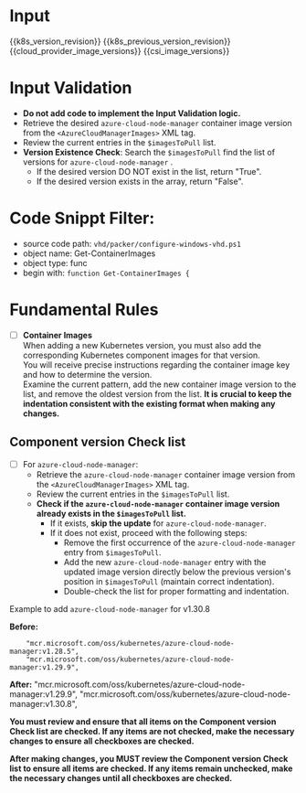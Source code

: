 

# Input 
<KubernetesVersion>{{k8s_version_revision}}</KubernetesVersion>
<KubernetesPreviousVersion>{{k8s_previous_version_revision}}</KubernetesPreviousVersion>
<AzureCloudManagerImages>{{cloud_provider_image_versions}}</AzureCloudManagerImages>
<CSIImages>{{csi_image_versions}}</CSIImages>

# Input Validation
  - **Do not add code to implement the Input Validation logic.**
  - Retrieve the desired `azure-cloud-node-manager` container image version from the `<AzureCloudManagerImages>` XML tag.
  - Review the current entries in the `$imagesToPull` list.
  - **Version Existence Check**: Search the `$imagesToPull` find the list of versions for `azure-cloud-node-manager` . 
    - If the desired version DO NOT exist in the list, return "True".
    - If the desired version exists in the array, return "False". 

# Code Snippt Filter:
   - source code path: `vhd/packer/configure-windows-vhd.ps1`
   - object name: Get-ContainerImages
   - object type: func
   - begin with: `function Get-ContainerImages {`


# Fundamental Rules

- [ ] **Container Images**  
      When adding a new Kubernetes version, you must also add the corresponding Kubernetes component images for that version.  
      You will receive precise instructions regarding the container image key and how to determine the version.  
      Examine the current pattern, add the new container image version to the list, and remove the oldest version from the list.
      **It is crucial to keep the indentation consistent with the existing format when making any changes.**

## Component version Check list
- [ ] For `azure-cloud-node-manager`:
  - Retrieve the `azure-cloud-node-manager` container image version from the `<AzureCloudManagerImages>` XML tag.
  - Review the current entries in the `$imagesToPull` list.
  - **Check if the `azure-cloud-node-manager` container image version already exists in the `$imagesToPull` list.**
    - If it exists, **skip the update** for `azure-cloud-node-manager`.
    - If it does not exist, proceed with the following steps:
      - Remove the first occurrence of the `azure-cloud-node-manager` entry from `$imagesToPull`.
      - Add the new `azure-cloud-node-manager` entry with the updated image version directly below the previous version's position in `$imagesToPull` (maintain correct indentation).
      - Double-check the list for proper formatting and indentation.

Example to add `azure-cloud-node-manager` for v1.30.8

**Before:**

        "mcr.microsoft.com/oss/kubernetes/azure-cloud-node-manager:v1.28.5",
        "mcr.microsoft.com/oss/kubernetes/azure-cloud-node-manager:v1.29.9",
**After:**
        "mcr.microsoft.com/oss/kubernetes/azure-cloud-node-manager:v1.29.9",
        "mcr.microsoft.com/oss/kubernetes/azure-cloud-node-manager:v1.30.8",

**You must review and ensure that all items on the **Component version Check list** are checked. If any items are not checked, make the necessary changes to ensure all checkboxes are checked.**


**After making changes, you MUST review the **Component version Check list** to ensure all items are checked. If any items remain unchecked, make the necessary changes until all checkboxes are checked.**

